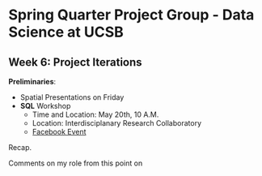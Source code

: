 # Spring Quarter Project Group - Data Science at UCSB
## Week 6: Project Iterations

**Preliminaries**:
+ Spatial Presentations on Friday
+ **SQL** Workshop 
	+ Time and Location: May 20th, 10 A.M. 
	+ Location: Interdisciplanary Research Collaboratory
	+ [Facebook Event](https://www.facebook.com/events/1679678592337559/)

Recap. 

Comments on my role from this point on 